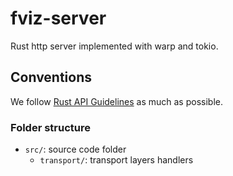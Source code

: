 # fviz-server

Rust http server implemented with warp and tokio.

## Conventions

We follow [Rust API Guidelines](https://rust-lang.github.io/api-guidelines/about.html) as much as possible.


### Folder structure

- `src/`: source code folder
  - `transport/`: transport layers handlers
